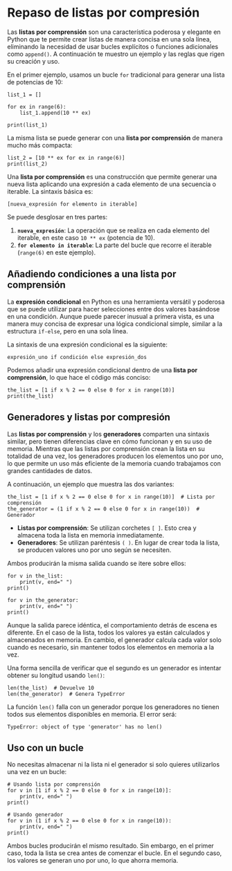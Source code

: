# Repaso de listas por compresión

Las **listas por comprensión** son una característica poderosa y elegante en Python que te permite crear listas de manera concisa en una sola línea, eliminando la necesidad de usar bucles explícitos o funciones adicionales como `append()`. A continuación te muestro un ejemplo y las reglas que rigen su creación y uso.

En el primer ejemplo, usamos un bucle `for` tradicional para generar una lista de potencias de 10:

```
list_1 = []

for ex in range(6):
    list_1.append(10 ** ex)

print(list_1)
```

La misma lista se puede generar con una **lista por comprensión** de manera mucho más compacta:

```
list_2 = [10 ** ex for ex in range(6)]
print(list_2)
```

Una **lista por comprensión** es una construcción que permite generar una nueva lista aplicando una expresión a cada elemento de una secuencia o iterable. 
La sintaxis básica es:

```
[nueva_expresión for elemento in iterable]
```

Se puede desglosar en tres partes:

1. **`nueva_expresión`**: La operación que se realiza en cada elemento del iterable, en este caso `10 ** ex` (potencia de 10).
2. **`for elemento in iterable`**: La parte del bucle que recorre el iterable (`range(6)` en este ejemplo).

## Añadiendo condiciones a una lista por comprensión

La **expresión condicional** en Python es una herramienta versátil y poderosa que se puede utilizar para hacer selecciones entre dos valores basándose en una condición. Aunque puede parecer inusual a primera vista, es una manera muy concisa de expresar una lógica condicional simple, similar a la estructura `if-else`, pero en una sola línea.

La sintaxis de una expresión condicional es la siguiente:

```
expresión_uno if condición else expresión_dos
```

Podemos añadir una expresión condicional dentro de una **lista por comprensión**, lo que hace el código más conciso:

```
the_list = [1 if x % 2 == 0 else 0 for x in range(10)]
print(the_list)
```

## Generadores y listas por compresión

Las **listas por comprensión** y los **generadores** comparten una sintaxis similar, pero tienen diferencias clave en cómo funcionan y en su uso de memoria. Mientras que las listas por comprensión crean la lista en su totalidad de una vez, los generadores producen los elementos uno por uno, lo que permite un uso más eficiente de la memoria cuando trabajamos con grandes cantidades de datos.

A continuación, un ejemplo que muestra las dos variantes:

```
the_list = [1 if x % 2 == 0 else 0 for x in range(10)]  # Lista por comprensión
the_generator = (1 if x % 2 == 0 else 0 for x in range(10))  # Generador
```

* **Listas por comprensión**: Se utilizan corchetes `[ ]`. Esto crea y almacena toda la lista en memoria inmediatamente.
* **Generadores**: Se utilizan paréntesis `( )`. En lugar de crear toda la lista, se producen valores uno por uno según se necesiten.

Ambos producirán la misma salida cuando se itere sobre ellos:

```
for v in the_list:
    print(v, end=" ")
print()

for v in the_generator:
    print(v, end=" ")
print()
```


Aunque la salida parece idéntica, el comportamiento detrás de escena es diferente. En el caso de la lista, todos los valores ya están calculados y almacenados en memoria. En cambio, el generador calcula cada valor solo cuando es necesario, sin mantener todos los elementos en memoria a la vez.

Una forma sencilla de verificar que el segundo es un generador es intentar obtener su longitud usando `len()`:

```
len(the_list)  # Devuelve 10
len(the_generator)  # Genera TypeError
```

La función `len()` falla con un generador porque los generadores no tienen todos sus elementos disponibles en memoria. El error será:

```
TypeError: object of type 'generator' has no len()
```

## Uso con un bucle

No necesitas almacenar ni la lista ni el generador si solo quieres utilizarlos una vez en un bucle:

```
# Usando lista por comprensión
for v in [1 if x % 2 == 0 else 0 for x in range(10)]:
    print(v, end=" ")
print()

# Usando generador
for v in (1 if x % 2 == 0 else 0 for x in range(10)):
    print(v, end=" ")
print()
```

Ambos bucles producirán el mismo resultado. Sin embargo, en el primer caso, toda la lista se crea antes de comenzar el bucle. En el segundo caso, los valores se generan uno por uno, lo que ahorra memoria.

